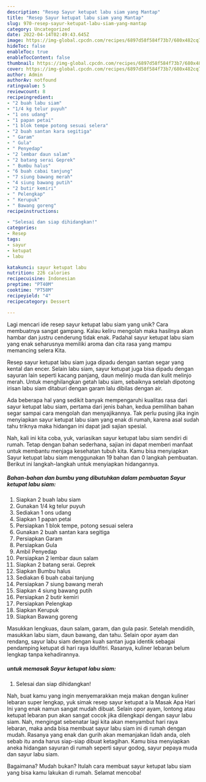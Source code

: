 ```yaml
---
description: "Resep Sayur ketupat labu siam yang Mantap"
title: "Resep Sayur ketupat labu siam yang Mantap"
slug: 970-resep-sayur-ketupat-labu-siam-yang-mantap
category: Uncategorized
date: 2022-04-14T02:49:43.645Z
image: https://img-global.cpcdn.com/recipes/6897d58f584f73b7/680x482cq70/sayur-ketupat-labu-siam-foto-resep-utama.jpg
hideToc: false
enableToc: true
enableTocContent: false
thumbnail: https://img-global.cpcdn.com/recipes/6897d58f584f73b7/680x482cq70/sayur-ketupat-labu-siam-foto-resep-utama.jpg
cover: https://img-global.cpcdn.com/recipes/6897d58f584f73b7/680x482cq70/sayur-ketupat-labu-siam-foto-resep-utama.jpg
author: Admin
authorAv: notfound
ratingvalue: 5
reviewcount: 8
recipeingredient:
- "2 buah labu siam"
- "1/4 kg telur puyuh"
- "1 ons udang"
- "1 papan petai"
- "1 blok tempe potong sesuai selera"
- "2 buah santan kara segitiga"
- " Garam"
- " Gula"
- " Penyedap"
- "2 lembar daun salam"
- "2 batang serai Geprek"
- " Bumbu halus"
- "6 buah cabai tanjung"
- "7 siung bawang merah"
- "4 siung bawang putih"
- "2 butir kemiri"
- " Pelengkap"
- " Kerupuk"
- " Bawang goreng"
recipeinstructions:

- "Selesai dan siap dihidangkan!"
categories:
- Resep
tags:
- sayur
- ketupat
- labu

katakunci: sayur ketupat labu 
nutrition: 226 calories
recipecuisine: Indonesian
preptime: "PT40M"
cooktime: "PT58M"
recipeyield: "4"
recipecategory: Dessert

---
```





Lagi mencari ide resep sayur ketupat labu siam yang unik? Cara membuatnya sangat gampang. Kalau keliru mengolah maka hasilnya akan hambar dan justru cenderung tidak enak. Padahal sayur ketupat labu siam yang enak seharusnya memiliki aroma dan cita rasa yang mampu memancing selera Kita.





Resep sayur ketupat labu siam juga dipadu dengan santan segar yang kental dan encer. Selain labu siam, sayur ketupat juga bisa dipadu dengan sayuran lain seperti kacang panjang, daun melinjo muda dan kulit melinjo merah. Untuk menghilangkan getah labu siam, sebaiknya setelah dipotong irisan labu siam ditaburi dengan garam lalu dibilas dengan air.

Ada beberapa hal yang sedikit banyak mempengaruhi kualitas rasa dari sayur ketupat labu siam, pertama dari jenis bahan, kedua pemilihan bahan segar sampai cara mengolah dan menyajikannya. Tak perlu pusing jika ingin menyiapkan sayur ketupat labu siam yang enak di rumah, karena asal sudah tahu triknya maka hidangan ini dapat jadi sajian spesial.






Nah, kali ini kita coba, yuk, variasikan sayur ketupat labu siam sendiri di rumah. Tetap dengan bahan sederhana, sajian ini dapat memberi manfaat untuk membantu menjaga kesehatan tubuh kita. Kamu bisa menyiapkan Sayur ketupat labu siam menggunakan 19 bahan dan 0 langkah pembuatan. Berikut ini langkah-langkah untuk menyiapkan hidangannya.

<!--inarticleads1-->

##### Bahan-bahan dan bumbu yang dibutuhkan dalam pembuatan Sayur ketupat labu siam:

1. Siapkan 2 buah labu siam
1. Gunakan 1/4 kg telur puyuh
1. Sediakan 1 ons udang
1. Siapkan 1 papan petai
1. Persiapkan 1 blok tempe, potong sesuai selera
1. Gunakan 2 buah santan kara segitiga
1. Persiapkan  Garam
1. Persiapkan  Gula
1. Ambil  Penyedap
1. Persiapkan 2 lembar daun salam
1. Siapkan 2 batang serai. Geprek
1. Siapkan  Bumbu halus
1. Sediakan 6 buah cabai tanjung
1. Persiapkan 7 siung bawang merah
1. Siapkan 4 siung bawang putih
1. Persiapkan 2 butir kemiri
1. Persiapkan  Pelengkap
1. Siapkan  Kerupuk
1. Siapkan  Bawang goreng


Masukkan lengkuas, daun salam, garam, dan gula pasir. Setelah mendidih, masukkan labu siam, daun bawang, dan tahu. Selain opor ayam dan rendang, sayur labu siam dengan kuah santan juga identik sebagai pendamping ketupat di hari raya Idulfitri. Rasanya, kuliner lebaran belum lengkap tanpa kehadirannya. 

<!--inarticleads2-->

#####  untuk memasak Sayur ketupat labu siam:


1. Selesai dan siap dihidangkan!

Nah, buat kamu yang ingin menyemarakkan meja makan dengan kuliner lebaran super lengkap, yuk simak resep sayur ketupat a la Masak Apa Hari Ini yang enak namun sangat mudah dibuat. Selain opor ayam, lontong atau ketupat lebaran pun akan sangat cocok jika dilengkapi dengan sayur labu siam. Nah, mengingat sebenatar lagi kita akan menyambut hari raya lebaran, maka anda bisa membuat sayur labu siam ini di rumah dengan mudah. Rasanya yang enak dan gurih akan memanjakan lidah anda, oleh sebab itu anda harus siap-siap dibuat ketagihan. Kamu bisa menyiapkan aneka hidangan sayuran di rumah seperti sayur godog, sayur pepaya muda dan sayur labu siam. 

Bagaimana? Mudah bukan? Itulah cara membuat sayur ketupat labu siam yang bisa kamu lakukan di rumah. Selamat mencoba!
